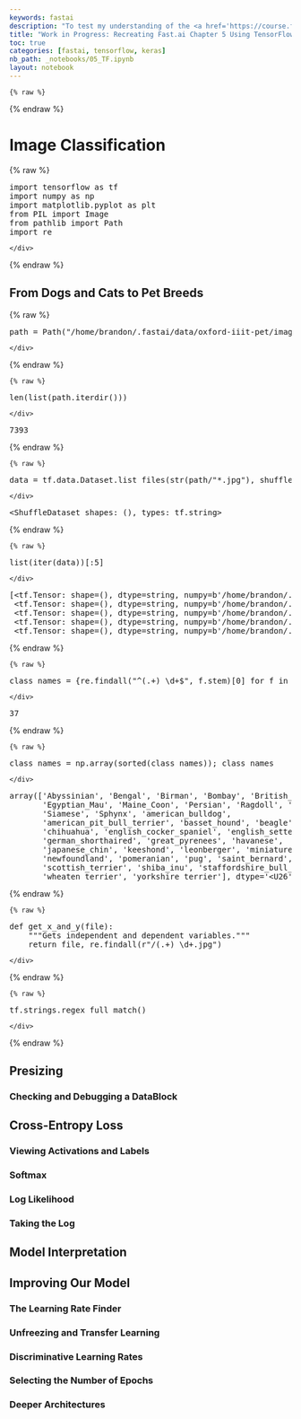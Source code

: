 ```yaml
---
keywords: fastai
description: "To test my understanding of the <a href='https://course.fast.ai/'>Fast.ai course</a> and to improve my TensorFlow/Keras skills, I am reimplementing chapters of the FastBook in TF/Keras. Note, this is post is a **work in progress**, and will be updated as I work on it. Started: 7/21/21. Last updated: 7/22/21."
title: "Work in Progress: Recreating Fast.ai Chapter 5 Using TensorFlow/Keras"
toc: true
categories: [fastai, tensorflow, keras]
nb_path: _notebooks/05_TF.ipynb
layout: notebook
---
```


<!--
#################################################
### THIS FILE WAS AUTOGENERATED! DO NOT EDIT! ###
#################################################
# file to edit: _notebooks/05_TF.ipynb
-->

<div class="container" id="notebook-container">
        
    {% raw %}
    
<div class="cell border-box-sizing code_cell rendered">

</div>
    {% endraw %}

<div class="cell border-box-sizing text_cell rendered"><div class="inner_cell">
<div class="text_cell_render border-box-sizing rendered_html">
<h1 id="Image-Classification">Image Classification<a class="anchor-link" href="#Image-Classification"> </a></h1>
</div>
</div>
</div>
    {% raw %}
    
<div class="cell border-box-sizing code_cell rendered">
<div class="input">

<div class="inner_cell">
    <div class="input_area">
<div class=" highlight hl-ipython3"><pre><span></span><span class="kn">import</span> <span class="nn">tensorflow</span> <span class="k">as</span> <span class="nn">tf</span>
<span class="kn">import</span> <span class="nn">numpy</span> <span class="k">as</span> <span class="nn">np</span>
<span class="kn">import</span> <span class="nn">matplotlib.pyplot</span> <span class="k">as</span> <span class="nn">plt</span>
<span class="kn">from</span> <span class="nn">PIL</span> <span class="kn">import</span> <span class="n">Image</span>
<span class="kn">from</span> <span class="nn">pathlib</span> <span class="kn">import</span> <span class="n">Path</span>
<span class="kn">import</span> <span class="nn">re</span>
</pre></div>

    </div>
</div>
</div>

</div>
    {% endraw %}

<div class="cell border-box-sizing text_cell rendered"><div class="inner_cell">
<div class="text_cell_render border-box-sizing rendered_html">
<h2 id="From-Dogs-and-Cats-to-Pet-Breeds">From Dogs and Cats to Pet Breeds<a class="anchor-link" href="#From-Dogs-and-Cats-to-Pet-Breeds"> </a></h2>
</div>
</div>
</div>
    {% raw %}
    
<div class="cell border-box-sizing code_cell rendered">
<div class="input">

<div class="inner_cell">
    <div class="input_area">
<div class=" highlight hl-ipython3"><pre><span></span><span class="n">path</span> <span class="o">=</span> <span class="n">Path</span><span class="p">(</span><span class="s2">&quot;/home/brandon/.fastai/data/oxford-iiit-pet/images/&quot;</span><span class="p">)</span>
</pre></div>

    </div>
</div>
</div>

</div>
    {% endraw %}

    {% raw %}
    
<div class="cell border-box-sizing code_cell rendered">
<div class="input">

<div class="inner_cell">
    <div class="input_area">
<div class=" highlight hl-ipython3"><pre><span></span><span class="nb">len</span><span class="p">(</span><span class="nb">list</span><span class="p">(</span><span class="n">path</span><span class="o">.</span><span class="n">iterdir</span><span class="p">()))</span>
</pre></div>

    </div>
</div>
</div>

<div class="output_wrapper">
<div class="output">

<div class="output_area">



<div class="output_text output_subarea output_execute_result">
<pre>7393</pre>
</div>

</div>

</div>
</div>

</div>
    {% endraw %}

    {% raw %}
    
<div class="cell border-box-sizing code_cell rendered">
<div class="input">

<div class="inner_cell">
    <div class="input_area">
<div class=" highlight hl-ipython3"><pre><span></span><span class="n">data</span> <span class="o">=</span> <span class="n">tf</span><span class="o">.</span><span class="n">data</span><span class="o">.</span><span class="n">Dataset</span><span class="o">.</span><span class="n">list_files</span><span class="p">(</span><span class="nb">str</span><span class="p">(</span><span class="n">path</span><span class="o">/</span><span class="s2">&quot;*.jpg&quot;</span><span class="p">),</span> <span class="n">shuffle</span><span class="o">=</span><span class="kc">True</span><span class="p">,</span> <span class="n">seed</span><span class="o">=</span><span class="mi">42</span><span class="p">);</span><span class="n">data</span>
</pre></div>

    </div>
</div>
</div>

<div class="output_wrapper">
<div class="output">

<div class="output_area">



<div class="output_text output_subarea output_execute_result">
<pre>&lt;ShuffleDataset shapes: (), types: tf.string&gt;</pre>
</div>

</div>

</div>
</div>

</div>
    {% endraw %}

    {% raw %}
    
<div class="cell border-box-sizing code_cell rendered">
<div class="input">

<div class="inner_cell">
    <div class="input_area">
<div class=" highlight hl-ipython3"><pre><span></span><span class="nb">list</span><span class="p">(</span><span class="nb">iter</span><span class="p">(</span><span class="n">data</span><span class="p">))[:</span><span class="mi">5</span><span class="p">]</span>
</pre></div>

    </div>
</div>
</div>

<div class="output_wrapper">
<div class="output">

<div class="output_area">



<div class="output_text output_subarea output_execute_result">
<pre>[&lt;tf.Tensor: shape=(), dtype=string, numpy=b&#39;/home/brandon/.fastai/data/oxford-iiit-pet/images/Russian_Blue_67.jpg&#39;&gt;,
 &lt;tf.Tensor: shape=(), dtype=string, numpy=b&#39;/home/brandon/.fastai/data/oxford-iiit-pet/images/boxer_28.jpg&#39;&gt;,
 &lt;tf.Tensor: shape=(), dtype=string, numpy=b&#39;/home/brandon/.fastai/data/oxford-iiit-pet/images/wheaten_terrier_27.jpg&#39;&gt;,
 &lt;tf.Tensor: shape=(), dtype=string, numpy=b&#39;/home/brandon/.fastai/data/oxford-iiit-pet/images/miniature_pinscher_171.jpg&#39;&gt;,
 &lt;tf.Tensor: shape=(), dtype=string, numpy=b&#39;/home/brandon/.fastai/data/oxford-iiit-pet/images/beagle_39.jpg&#39;&gt;]</pre>
</div>

</div>

</div>
</div>

</div>
    {% endraw %}

    {% raw %}
    
<div class="cell border-box-sizing code_cell rendered">
<div class="input">

<div class="inner_cell">
    <div class="input_area">
<div class=" highlight hl-ipython3"><pre><span></span><span class="n">class_names</span> <span class="o">=</span> <span class="p">{</span><span class="n">re</span><span class="o">.</span><span class="n">findall</span><span class="p">(</span><span class="s2">&quot;^(.+)_\d+$&quot;</span><span class="p">,</span> <span class="n">f</span><span class="o">.</span><span class="n">stem</span><span class="p">)[</span><span class="mi">0</span><span class="p">]</span> <span class="k">for</span> <span class="n">f</span> <span class="ow">in</span> <span class="n">path</span><span class="o">.</span><span class="n">glob</span><span class="p">(</span><span class="s2">&quot;*.jpg&quot;</span><span class="p">)};</span> <span class="nb">len</span><span class="p">(</span><span class="n">class_names</span><span class="p">)</span>
</pre></div>

    </div>
</div>
</div>

<div class="output_wrapper">
<div class="output">

<div class="output_area">



<div class="output_text output_subarea output_execute_result">
<pre>37</pre>
</div>

</div>

</div>
</div>

</div>
    {% endraw %}

    {% raw %}
    
<div class="cell border-box-sizing code_cell rendered">
<div class="input">

<div class="inner_cell">
    <div class="input_area">
<div class=" highlight hl-ipython3"><pre><span></span><span class="n">class_names</span> <span class="o">=</span> <span class="n">np</span><span class="o">.</span><span class="n">array</span><span class="p">(</span><span class="nb">sorted</span><span class="p">(</span><span class="n">class_names</span><span class="p">));</span> <span class="n">class_names</span>
</pre></div>

    </div>
</div>
</div>

<div class="output_wrapper">
<div class="output">

<div class="output_area">



<div class="output_text output_subarea output_execute_result">
<pre>array([&#39;Abyssinian&#39;, &#39;Bengal&#39;, &#39;Birman&#39;, &#39;Bombay&#39;, &#39;British_Shorthair&#39;,
       &#39;Egyptian_Mau&#39;, &#39;Maine_Coon&#39;, &#39;Persian&#39;, &#39;Ragdoll&#39;, &#39;Russian_Blue&#39;,
       &#39;Siamese&#39;, &#39;Sphynx&#39;, &#39;american_bulldog&#39;,
       &#39;american_pit_bull_terrier&#39;, &#39;basset_hound&#39;, &#39;beagle&#39;, &#39;boxer&#39;,
       &#39;chihuahua&#39;, &#39;english_cocker_spaniel&#39;, &#39;english_setter&#39;,
       &#39;german_shorthaired&#39;, &#39;great_pyrenees&#39;, &#39;havanese&#39;,
       &#39;japanese_chin&#39;, &#39;keeshond&#39;, &#39;leonberger&#39;, &#39;miniature_pinscher&#39;,
       &#39;newfoundland&#39;, &#39;pomeranian&#39;, &#39;pug&#39;, &#39;saint_bernard&#39;, &#39;samoyed&#39;,
       &#39;scottish_terrier&#39;, &#39;shiba_inu&#39;, &#39;staffordshire_bull_terrier&#39;,
       &#39;wheaten_terrier&#39;, &#39;yorkshire_terrier&#39;], dtype=&#39;&lt;U26&#39;)</pre>
</div>

</div>

</div>
</div>

</div>
    {% endraw %}

    {% raw %}
    
<div class="cell border-box-sizing code_cell rendered">
<div class="input">

<div class="inner_cell">
    <div class="input_area">
<div class=" highlight hl-ipython3"><pre><span></span><span class="k">def</span> <span class="nf">get_x_and_y</span><span class="p">(</span><span class="n">file</span><span class="p">):</span>
    <span class="sd">&quot;&quot;&quot;Gets independent and dependent variables.&quot;&quot;&quot;</span>
    <span class="k">return</span> <span class="n">file</span><span class="p">,</span> <span class="n">re</span><span class="o">.</span><span class="n">findall</span><span class="p">(</span><span class="sa">r</span><span class="s2">&quot;/(.+)_\d+.jpg&quot;</span><span class="p">)</span>
</pre></div>

    </div>
</div>
</div>

</div>
    {% endraw %}

    {% raw %}
    
<div class="cell border-box-sizing code_cell rendered">
<div class="input">

<div class="inner_cell">
    <div class="input_area">
<div class=" highlight hl-ipython3"><pre><span></span><span class="n">tf</span><span class="o">.</span><span class="n">strings</span><span class="o">.</span><span class="n">regex_full_match</span><span class="p">()</span>
</pre></div>

    </div>
</div>
</div>

</div>
    {% endraw %}

<div class="cell border-box-sizing text_cell rendered"><div class="inner_cell">
<div class="text_cell_render border-box-sizing rendered_html">
<h2 id="Presizing">Presizing<a class="anchor-link" href="#Presizing"> </a></h2>
</div>
</div>
</div>
<div class="cell border-box-sizing text_cell rendered"><div class="inner_cell">
<div class="text_cell_render border-box-sizing rendered_html">
<h3 id="Checking-and-Debugging-a-DataBlock">Checking and Debugging a DataBlock<a class="anchor-link" href="#Checking-and-Debugging-a-DataBlock"> </a></h3>
</div>
</div>
</div>
<div class="cell border-box-sizing text_cell rendered"><div class="inner_cell">
<div class="text_cell_render border-box-sizing rendered_html">
<h2 id="Cross-Entropy-Loss">Cross-Entropy Loss<a class="anchor-link" href="#Cross-Entropy-Loss"> </a></h2>
</div>
</div>
</div>
<div class="cell border-box-sizing text_cell rendered"><div class="inner_cell">
<div class="text_cell_render border-box-sizing rendered_html">
<h3 id="Viewing-Activations-and-Labels">Viewing Activations and Labels<a class="anchor-link" href="#Viewing-Activations-and-Labels"> </a></h3>
</div>
</div>
</div>
<div class="cell border-box-sizing text_cell rendered"><div class="inner_cell">
<div class="text_cell_render border-box-sizing rendered_html">
<h3 id="Softmax">Softmax<a class="anchor-link" href="#Softmax"> </a></h3>
</div>
</div>
</div>
<div class="cell border-box-sizing text_cell rendered"><div class="inner_cell">
<div class="text_cell_render border-box-sizing rendered_html">
<h3 id="Log-Likelihood">Log Likelihood<a class="anchor-link" href="#Log-Likelihood"> </a></h3>
</div>
</div>
</div>
<div class="cell border-box-sizing text_cell rendered"><div class="inner_cell">
<div class="text_cell_render border-box-sizing rendered_html">
<h3 id="Taking-the-Log">Taking the Log<a class="anchor-link" href="#Taking-the-Log"> </a></h3>
</div>
</div>
</div>
<div class="cell border-box-sizing text_cell rendered"><div class="inner_cell">
<div class="text_cell_render border-box-sizing rendered_html">
<h2 id="Model-Interpretation">Model Interpretation<a class="anchor-link" href="#Model-Interpretation"> </a></h2>
</div>
</div>
</div>
<div class="cell border-box-sizing text_cell rendered"><div class="inner_cell">
<div class="text_cell_render border-box-sizing rendered_html">
<h2 id="Improving-Our-Model">Improving Our Model<a class="anchor-link" href="#Improving-Our-Model"> </a></h2>
</div>
</div>
</div>
<div class="cell border-box-sizing text_cell rendered"><div class="inner_cell">
<div class="text_cell_render border-box-sizing rendered_html">
<h3 id="The-Learning-Rate-Finder">The Learning Rate Finder<a class="anchor-link" href="#The-Learning-Rate-Finder"> </a></h3>
</div>
</div>
</div>
<div class="cell border-box-sizing text_cell rendered"><div class="inner_cell">
<div class="text_cell_render border-box-sizing rendered_html">
<h3 id="Unfreezing-and-Transfer-Learning">Unfreezing and Transfer Learning<a class="anchor-link" href="#Unfreezing-and-Transfer-Learning"> </a></h3>
</div>
</div>
</div>
<div class="cell border-box-sizing text_cell rendered"><div class="inner_cell">
<div class="text_cell_render border-box-sizing rendered_html">
<h3 id="Discriminative-Learning-Rates">Discriminative Learning Rates<a class="anchor-link" href="#Discriminative-Learning-Rates"> </a></h3>
</div>
</div>
</div>
<div class="cell border-box-sizing text_cell rendered"><div class="inner_cell">
<div class="text_cell_render border-box-sizing rendered_html">
<h3 id="Selecting-the-Number-of-Epochs">Selecting the Number of Epochs<a class="anchor-link" href="#Selecting-the-Number-of-Epochs"> </a></h3>
</div>
</div>
</div>
<div class="cell border-box-sizing text_cell rendered"><div class="inner_cell">
<div class="text_cell_render border-box-sizing rendered_html">
<h3 id="Deeper-Architectures">Deeper Architectures<a class="anchor-link" href="#Deeper-Architectures"> </a></h3>
</div>
</div>
</div>
</div>
 

